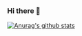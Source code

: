 ### Hi there 👋

[![Anurag's github stats](https://github-readme-stats.vercel.app/api?username=danielnewell)](https://github.com/anuraghazra/github-readme-stats)

<!--
**danielnewell/danielnewell** is a ✨ _special_ ✨ repository because its `README.md` (this file) appears on your GitHub profile.

Here are some ideas to get you started:

- 🔭 I’m currently working on ...
- 🌱 I’m currently learning ...
- 👯 I’m looking to collaborate on ...
- 🤔 I’m looking for help with ...
- 💬 Ask me about ...
- 📫 How to reach me: ...
- 😄 Pronouns: ...
- ⚡ Fun fact: ...
-->
